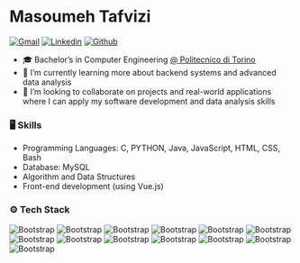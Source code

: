 # Masoumeh Tafvizi

[![Gmail](https://img.shields.io/badge/-Gmail-c14438?style=flat&logo=Gmail&logoColor=white)](mailto:masoumeh.tafviziii@gmail.com)
[![Linkedin](https://img.shields.io/badge/-LinkedIn-blue?style=flat&logo=Linkedin&logoColor=white)](https://www.linkedin.com/in/masoumeh-tafvizi/)
[![Github](https://img.shields.io/github/followers/MasoumehTafvizi?label=Follow&style=social)](https://github.com/MasoumehTafvizi)
- 🎓 Bachelor’s in Computer Engineering [@ Politecnico di Torino](https://www.polito.it/ "Located in Turin, Italy 🇮🇹")
- 🌱 I’m currently learning more about backend systems and advanced data analysis
- 🤝 I’m looking to collaborate on projects and real-world applications where I can apply my software development and data analysis skills

### 🖥 Skills

- Programming Languages: C, PYTHON, Java, JavaScript, HTML, CSS, Bash
- Database: MySQL
- Algorithm and Data Structures
- Front-end development (using Vue.js)
### ⚙️ Tech Stack
![Bootstrap](https://img.shields.io/badge/-Python-05122A?style=flat-square&logo=Python&color=353535) ![Bootstrap](https://img.shields.io/badge/-Java-05122A?style=flat-square&logo=Java&color=353535) ![Bootstrap](https://img.shields.io/badge/-C-05122A?style=flat-square&logo=C&color=353535) ![Bootstrap](https://img.shields.io/badge/-JavaScript-05122A?style=flat-square&logo=JavaScript&color=353535) ![Bootstrap](https://img.shields.io/badge/-Vue.Js-05122A?style=flat-square&logo=Vue.Js&color=353535) ![Bootstrap](https://img.shields.io/badge/-HTML-05122A?style=flat-square&logo=HTML&color=353535) ![Bootstrap](https://img.shields.io/badge/-CSS-05122A?style=flat-square&logo=CSS&color=353535) ![Bootstrap](https://img.shields.io/badge/-SuperSet-05122A?style=flat-square&logo=SuperSet&color=353535) ![Bootstrap](https://img.shields.io/badge/-Git-05122A?style=flat-square&logo=Git&color=353535) ![Bootstrap](https://img.shields.io/badge/-Visual%20Studio%20Code-05122A?style=flat-square&logo=Visual-Studio-Code&color=353535) ![Bootstrap](https://img.shields.io/badge/-Pycharm-05122A?style=flat-square&logo=Pycharm&color=353535) ![Bootstrap](https://img.shields.io/badge/-MySQL-05122A?style=flat-square&logo=MySQL&color=353535) ![Bootstrap](https://img.shields.io/badge/-Jira-05122A?style=flat-square&logo=Jira&color=353535)



<!--
**MasoumehTafvizi/MasoumehTafvizi** is a ✨ _special_ ✨ repository because its `README.md` (this file) appears on your GitHub profile.

Here are some ideas to get you started:

- 🔭 I’m currently working on ...
- 🌱 I’m currently learning ...
- 👯 I’m looking to collaborate on ...
- 🤔 I’m looking for help with ...
- 💬 Ask me about ...
- 📫 How to reach me: ...
- 😄 Pronouns: ...
- ⚡ Fun fact: ...
-->
